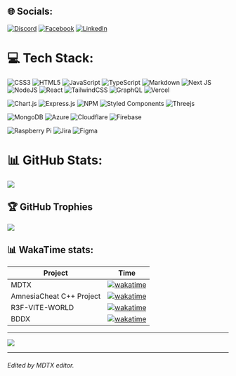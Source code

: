 
## 🌐 Socials:
[![Discord](https://img.shields.io/badge/Discord-%237289DA.svg?logo=discord&logoColor=white)](https://discordapp.com/users/Alek#4693) [![Facebook](https://img.shields.io/badge/Facebook-%231877F2.svg?logo=Facebook&logoColor=white)](https://facebook.com/aleksander.bondar) [![LinkedIn](https://img.shields.io/badge/LinkedIn-%230077B5.svg?logo=linkedin&logoColor=white)](https://linkedin.com/in/aleksander-bondar-01a87b244)

# 💻 Tech Stack:
![CSS3](https://img.shields.io/badge/CSS-%231572B6.svg?style=plastic&logo=css3&logoColor=white) ![HTML5](https://img.shields.io/badge/HTML5-%23E34F26.svg?style=plastic&logo=html5&logoColor=white) ![JavaScript](https://img.shields.io/badge/JavaScript-%23323330.svg?style=plastic&logo=javascript&logoColor=%23F7DF1E) ![TypeScript](https://img.shields.io/badge/Typescript-%23007ACC.svg?style=plastic&logo=typescript&logoColor=white) ![Markdown](https://img.shields.io/badge/Markdown-%23000000.svg?style=plastic&logo=markdown&logoColor=white) ![Next JS](https://img.shields.io/badge/Next-black?style=plastic&logo=next.js&logoColor=white) ![NodeJS](https://img.shields.io/badge/Node.JS-6DA55F?style=plastic&logo=node.js&logoColor=white) ![React](https://img.shields.io/badge/React-%2320232a.svg?style=plastic&logo=react&logoColor=%2361DAFB) ![TailwindCSS](https://img.shields.io/badge/TailwindCSS-%2338B2AC.svg?style=plastic&logo=tailwind-css&logoColor=white) ![GraphQL](https://img.shields.io/badge/-GraphQL-E10098?style=plastic&logo=graphql&logoColor=white) ![Vercel](https://img.shields.io/badge/Vercel-%23000000.svg?style=plastic&logo=vercel&logoColor=white)

![Chart.js](https://img.shields.io/badge/Chart.JS-F5788D.svg?style=plastic&logo=chart.js&logoColor=white) ![Express.js](https://img.shields.io/badge/Express.JS-%23404d59.svg?style=plastic&logo=express&logoColor=%2361DAFB) ![NPM](https://img.shields.io/badge/NPM-%23000000.svg?style=plastic&logo=npm&logoColor=white)  ![Styled Components](https://img.shields.io/badge/Styled--components-DB7093?style=plastic&logo=styled-components&logoColor=white) ![Threejs](https://img.shields.io/badge/ThreeJS-black?style=plastic&logo=three.js&logoColor=white)  

![MongoDB](https://img.shields.io/badge/MongoDB-%234ea94b.svg?style=plastic&logo=mongodb&logoColor=white) ![Azure](https://img.shields.io/badge/Azure-%230072C6.svg?style=plastic&logo=azure-devops&logoColor=white) ![Cloudflare](https://img.shields.io/badge/Cloudflare-F38020?style=plastic&logo=Cloudflare&logoColor=white) ![Firebase](https://img.shields.io/badge/Firebase-%23039BE5.svg?style=plastic&logo=firebase)

![Raspberry Pi](https://img.shields.io/badge/-RaspberryPi-C51A4A?style=plastic&logo=Raspberry-Pi) ![Jira](https://img.shields.io/badge/Jira-%230A0FFF.svg?style=plastic&logo=jira&logoColor=white) ![Figma](https://img.shields.io/badge/Figma-%23F24E1E.svg?style=plastic&logo=figma&logoColor=white) 
# 📊 GitHub Stats:
![](https://github-readme-streak-stats.herokuapp.com/?user=AleksanderBondar&theme=react&hide_border=false)<br/>


## 🏆 GitHub Trophies
![](https://github-profile-trophy.vercel.app/?username=AleksanderBondar&theme=darkhub&no-frame=false&no-bg=false&margin-w=4)

## 📊 WakaTime stats:
| Project | Time |
| ------------- | ------------- |
| MDTX  | [![wakatime](https://wakatime.com/badge/user/0ac58c95-8cfa-4cde-8e5d-a0b150f7cec4/project/adb5aad6-9b70-4f35-af8a-53ca6eb5cbe6.svg?style=social)](https://wakatime.com/@0ac58c95-8cfa-4cde-8e5d-a0b150f7cec4/projects/fabjdmbrej?start=2023-01-30&end=2023-02-05) |
| AmnesiaCheat C++ Project | [![wakatime](https://wakatime.com/badge/user/0ac58c95-8cfa-4cde-8e5d-a0b150f7cec4/project/cc8dd742-3fdd-4da5-8f44-40a597297fae.svg?style=social)](https://wakatime.com/badge/user/0ac58c95-8cfa-4cde-8e5d-a0b150f7cec4/project/cc8dd742-3fdd-4da5-8f44-40a597297fae) |
| R3F-VITE-WORLD | [![wakatime](https://wakatime.com/badge/user/0ac58c95-8cfa-4cde-8e5d-a0b150f7cec4/project/0fd4b92e-abe2-4660-ba3d-34372020fab5.svg)](https://wakatime.com/badge/user/0ac58c95-8cfa-4cde-8e5d-a0b150f7cec4/project/0fd4b92e-abe2-4660-ba3d-34372020fab5) |
| BDDX  | [![wakatime](https://wakatime.com/badge/user/0ac58c95-8cfa-4cde-8e5d-a0b150f7cec4/project/49db007b-e669-4817-9a5c-e05f374c2975.svg?style=social)](https://wakatime.com/@0ac58c95-8cfa-4cde-8e5d-a0b150f7cec4/projects/ehubzhmfry?start=2023-01-30&end=2023-02-05) |

---

[![](https://visitcount.itsvg.in/api?id=AleksanderBondar&icon=0&color=0)](https://visitcount.itsvg.in)

--- 

###### Edited by MDTX editor.
